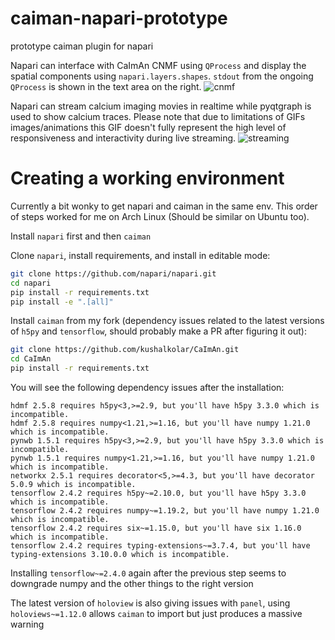 # caiman-napari-prototype
prototype caiman plugin for napari

Napari can interface with CaImAn CNMF using `QProcess` and display the spatial components using `napari.layers.shapes`. `stdout` from the ongoing `QProcess` is shown in the text area on the right.
![cnmf](./screenshots/cnmf_prototype.gif)

Napari can stream calcium imaging movies in realtime while pyqtgraph is used to show calcium traces. Please note that due to limitations of GIFs images/animations this GIF doesn't fully represent the high level of responsiveness and interactivity during live streaming.
![streaming](./screenshots/napari_streaming.gif)

# Creating a working environment
Currently a bit wonky to get napari and caiman in the same env. This order of steps worked for me on Arch Linux (Should be similar on Ubuntu too).

Install `napari` first and then `caiman`

Clone `napari`, install requirements, and install in editable mode:

```bash
git clone https://github.com/napari/napari.git
cd napari
pip install -r requirements.txt
pip install -e ".[all]"

```

Install `caiman` from my fork (dependency issues related to the latest versions of `h5py` and `tensorflow`, should probably make a PR after figuring it out):

```bash
git clone https://github.com/kushalkolar/CaImAn.git
cd CaImAn
pip install -r requirements.txt
```

You will see the following dependency issues after the installation:

```
hdmf 2.5.8 requires h5py<3,>=2.9, but you'll have h5py 3.3.0 which is incompatible.
hdmf 2.5.8 requires numpy<1.21,>=1.16, but you'll have numpy 1.21.0 which is incompatible.
pynwb 1.5.1 requires h5py<3,>=2.9, but you'll have h5py 3.3.0 which is incompatible.
pynwb 1.5.1 requires numpy<1.21,>=1.16, but you'll have numpy 1.21.0 which is incompatible.
networkx 2.5.1 requires decorator<5,>=4.3, but you'll have decorator 5.0.9 which is incompatible.
tensorflow 2.4.2 requires h5py~=2.10.0, but you'll have h5py 3.3.0 which is incompatible.
tensorflow 2.4.2 requires numpy~=1.19.2, but you'll have numpy 1.21.0 which is incompatible.
tensorflow 2.4.2 requires six~=1.15.0, but you'll have six 1.16.0 which is incompatible.
tensorflow 2.4.2 requires typing-extensions~=3.7.4, but you'll have typing-extensions 3.10.0.0 which is incompatible.
```

Installing `tensorflow~=2.4.0` again after the previous step seems to downgrade numpy and the other things to the right version

The latest version of `holoview` is also giving issues with `panel`, using `holoviews~=1.12.0` allows `caiman` to import but just produces a massive warning
